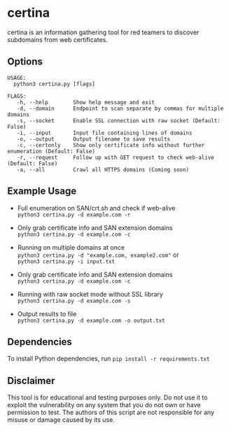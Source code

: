 # certina
certina is an information gathering tool for red teamers to discover subdomains from web certificates.

## Options
```console
USAGE:
  python3 certina.py [flags]

FLAGS:
   -h, --help        Show help message and exit
   -d, --domain      Endpoint to scan separate by commas for multiple domains
   -s, --socket      Enable SSL connection with raw socket (Default: False)
   -i, --input       Input file containing lines of domains
   -o, --output      Output filename to save results
   -c, --certonly    Show only certificate info without further enumeration (Default: False)
   -r, --request     Follow up with GET request to check web-alive (Default: False)
   -a, --all         Crawl all HTTPS domains (Coming soon)
```

## Example Usage
- Full enumeration on SAN/crt.sh and check if web-alive  
`python3 certina.py -d example.com -r`

- Only grab certificate info and SAN extension domains  
`python3 certina.py -d example.com -c`

- Running on multiple domains at once  
`python3 certina.py -d "example.com, example2.com"` or   
`python3 certina.py -i input.txt`

- Only grab certificate info and SAN extension domains  
`python3 certina.py -d example.com -c`

- Running with raw socket mode without SSL library  
`python3 certina.py -d example.com -s`

- Output results to file      
`python3 certina.py -d example.com -o output.txt`

## Dependencies
To install Python dependencies, run `pip install -r requirements.txt`

## Disclaimer
This tool is for educational and testing purposes only. Do not use it to exploit the vulnerability on any system that you do not own or have permission to test. The authors of this script are not responsible for any misuse or damage caused by its use.
